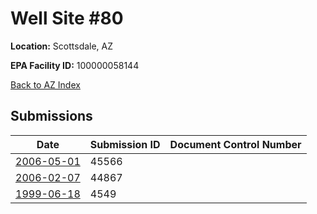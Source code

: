 # Well Site #80

**Location:** Scottsdale, AZ

**EPA Facility ID:** 100000058144

[Back to AZ Index](../../index.md)

## Submissions

| Date | Submission ID | Document Control Number |
|------|--------------|-------------------------|
| [2006-05-01](submissions/45566.md) | 45566 |  |
| [2006-02-07](submissions/44867.md) | 44867 |  |
| [1999-06-18](submissions/4549.md) | 4549 |  |
